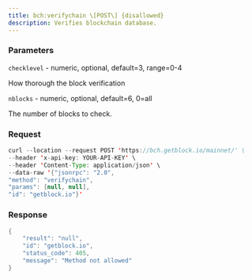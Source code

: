 ```yaml
---
title: bch:verifychain \[POST\] {disallowed}
description: Verifies blockchain database.
---
```


### Parameters


`checklevel` - numeric, optional, default=3, range=0-4

How thorough the block verification

`nblocks` - numeric, optional, default=6, 0=all

The number of blocks to check.

### Request

``` java
curl --location --request POST 'https://bch.getblock.io/mainnet/' \
--header 'x-api-key: YOUR-API-KEY' \
--header 'Content-Type: application/json' \
--data-raw '{"jsonrpc": "2.0",
"method": "verifychain",
"params": [null, null],
"id": "getblock.io"}'
```

###  Response

``` java
{
    "result": "null",
    "id": "getblock.io",
    "status_code": 405,
    "message": "Method not allowed"
}
```

